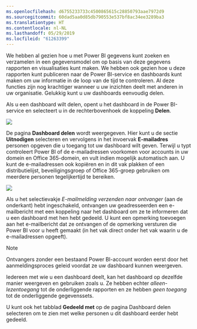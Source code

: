 ```yaml
---
ms.openlocfilehash: d6755233733c4500865615c28850793aae7972d9
ms.sourcegitcommit: 60dad5aa0d85db790553e537bf8ac34ee3289ba3
ms.translationtype: HT
ms.contentlocale: nl-NL
ms.lasthandoff: 05/29/2019
ms.locfileid: "61263399"
---
```

We hebben al gezien hoe u met Power BI gegevens kunt zoeken en verzamelen in een gegevensmodel om op basis van deze gegevens rapporten en visualisaties kunt maken. We hebben ook gezien hoe u deze rapporten kunt publiceren naar de Power BI-service en dashboards kunt maken om uw informatie in de loop van de tijd te controleren. Al deze functies zijn nog krachtiger wanneer u uw inzichten deelt met anderen in uw organisatie. Gelukkig kunt u uw dashboards eenvoudig delen.

Als u een dashboard wilt delen, opent u het dashboard in de Power BI-service en selecteert u in de rechterbovenhoek de koppeling **Delen**.

![](media/4-4-share-dashboards/4-4_1.png)

De pagina **Dashboard delen** wordt weergegeven. Hier kunt u de sectie **Uitnodigen** selecteren en vervolgens in het invoervak **E-mailadres** personen opgeven die u toegang tot uw dashboard wilt geven. Terwijl u typt controleert Power BI of de e-mailadressen voorkomen voor accounts in uw domein en Office 365-domein, en vult indien mogelijk automatisch aan. U kunt de e-mailadressen ook kopiëren en in dit vak plakken of een distributielijst, beveiligingsgroep of Office 365-groep gebruiken om meerdere personen tegelijkertijd te bereiken.

![](media/4-4-share-dashboards/4-4_2.png)

Als u het selectievakje *E-mailmelding verzenden naar ontvanger* (aan de onderkant) hebt ingeschakeld, ontvangen uw geadresseerden een e-mailbericht met een koppeling naar het dashboard om ze te informeren dat u een dashboard met hen hebt gedeeld. U kunt een opmerking toevoegen aan het e-mailbericht dat ze ontvangen of de opmerking versturen die Power BI voor u heeft gemaakt (in het vak direct onder het vak waarin u de e-mailadressen opgeeft).

>[!NOTE]
>Ontvangers zonder een bestaand Power BI-account worden eerst door het aanmeldingsproces geleid voordat ze uw dashboard kunnen weergeven.
> 
> 

Iedereen met wie u een dashboard deelt, kan het dashboard op dezelfde manier weergeven en gebruiken zoals u. Ze hebben echter *alleen-lezentoegang* tot de onderliggende rapporten en ze hebben *geen toegang* tot de onderliggende gegevenssets.

U kunt ook het tabblad **Gedeeld met** op de pagina Dashboard delen selecteren om te zien met welke personen u dit dashboard eerder hebt gedeeld.

